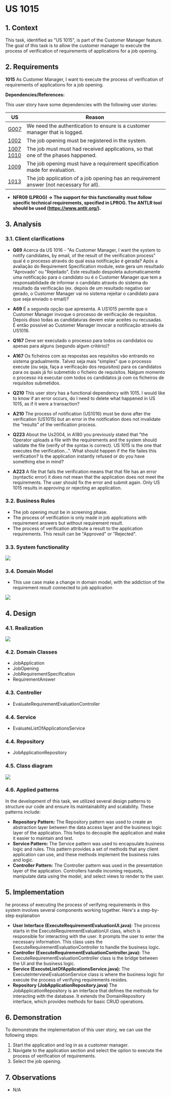 # US 1015

## 1. Context

This task, identified as "US 1015", is part of the Customer Manager feature. The goal of this task is to allow the customer manager to execute the process of verification of requirements of applications for a job opening.

## 2. Requirements

**1015** As Customer Manager, I want to execute the process of verification of requirements
of applications for a job opening.

**Dependencies/References:**

This user story have some dependencies with the following user stories:

| US                                                           | Reason                                                                                  |
|--------------------------------------------------------------|-----------------------------------------------------------------------------------------|
| [G007](../../SprintB/g007/readme.md)                         | We need the authentication to ensure is a customer manager that is logged.              | 
| [1002](../../SprintB/us1002/readme.md)                       | The job opening must be registered in the system.                                       |
| [1007](../../SprintB/us1007)<br/>[1010](../us1010/readme.md) | The job must must had received applications, so that one of the phases happened.        |
| [1009](../../SprintB/us1009/readme.md)                       | The job opening must have a requirement specification made for evaluation.              |
| [1013](../../SprintC/us1013/readme.md)                       | The job application of a job opening has an requirement answer (not necessary for all). |

- **NFR09 (LPROG) -> The support
  for this functionality must follow specific technical requirements, specified in LPROG.
  The ANTLR tool should be used (https://www.antlr.org/).**

## 3. Analysis

### 3.1. Client clarifications

- **Q69** Acerca da US 1016 - "As Customer Manager, I want the system to notify candidates, by email, of the result of the verification process" qual é o processo através do qual essa notificação é gerada? Após a avaliação do Requirement Specification module, este gera um resultado "Aprovado" ou "Rejeitado". Este resultado despoleta automaticamente uma notificação para o candidato ou é o Customer Manager que tem a responsabilidade de informar o candidato através do sistema do resultado da verificação (ex. depois de um resultado negativo ser gerado, o Customer Manager vai no sistema rejeitar o candidato para que seja enviado o email)?
- **A69** É a segunda opção que apresenta. A US1015 permite que o Customer Manager invoque o processo de verificação de requisitos. Depois disso todas as candidaturas devem estar aceites ou recusadas. É então possível ao Customer Manager invocar a notificação através da US1016.

- **Q167** Deve ser executado o processo para todos os candidatos ou apenas para alguns (segundo algum critério)?
- **A167** Os ficheiros com as respostas aos requisitos vão entrando no sistema gradualmente. Talvez seja mais “simples” que o processo execute (ou seja, faça a verificação dos requisitos) para os candidatos para os quais já foi submetido o ficheiro de requisitos. Nalgum momento o processo irá executar com todos os candidatos já com os ficheiros de requisitos submetidos.

- **Q210** This user story has a functional dependency with 1015. I would like to know if an error occurs, do I need to delete what happened in US 1015, as if it were a transaction?
- **A210** The process of notification (US1016) must be done after the verification (US1015) but an error in the notification does not invalidate the “results” of the verification process.

- **Q223** About the Us2004, in A180 you previously stated that "the Operator uploads a file with the requirements and the system should validate the file (verify of the syntax is correct). US 1015 is the one that executes the verification...". What should happen if the file failes this verification? Is the application instantly refused or do you have something else in mind?
- **A223** A file that fails the verification means that that file has an error (syntactic error) it does not mean that the application does not meet the requirements. The user should fix the error and submit again. Only US 1015 results in approving or rejecting an application.

### 3.2. Business Rules

- The job opening must be in screening phase.
- The process of verification is only made in job applications with requirement answers but without requirement result.
- The process of verification attribute a result to the application requirements. This result can be "Approved" or "Rejected".

### 3.3. System functionality

![](SSD/SSD.svg)

### 3.4. Domain Model

- This use case make a change in domain model, with the addiction of the requirement result connected to job application

![](img/US1015_Domain_Model.png)

## 4. Design

### 4.1. Realization

![](SD/SD.svg)

### 4.2. Domain Classes

- JobApplication
- JobOpening
- JobRequirementSpecification
- RequirementAnswer

### 4.3. Controller

- EvaluateRequirementEvaluationController

### 4.4. Service

- EvaluateListOfApplicationsService

### 4.4. Repository

- JobApplicationRepository

### 4.5. Class diagram

![](CD/CD.svg)

### 4.6. Applied patterns

In the development of this task, we utilized several design patterns to structure our code and ensure its
maintainability and scalability. These patterns include:

- **Repository Pattern:** The Repository pattern was used to create an abstraction layer between the data access layer
  and the business logic layer of the application. This helps to decouple the application and make it easier to maintain
  and test.
- **Service Pattern:** The Service pattern was used to encapsulate business logic and rules. This pattern provides a set of methods that any client application can use, and these methods implement the business rules and logic.
- **Controller Pattern:** The Controller pattern was used in the presentation layer of the application. Controllers
  handle incoming requests, manipulate data using the model, and select views to render to the user.

## 5. Implementation

he process of executing the process of verifying requirements in this system involves several components working together. Here's a step-by-step
explanation

- **User Interface (ExecuteRequirementEvaluationUI.java)**: The process starts in the ExecuteRequirementEvaluationUI class, which is
  responsible for interacting
  with the user. It prompts the user to enter the necessary information.
  This class uses the ExecuteRequirementEvaluationController to handle the business logic.
- **Controller (ExecuteRequirementEvaluationController.java):** The ExecuteRequirementEvaluationController class is the bridge between the
  UI and the business
  logic.
- **Service (ExecuteListOfApplicationsService.java):** The ExecuteInterviewEvaluationService class is where the business logic for execute the process of verifying requirements resides.
- **Repository (JobApplicationRepository.java)**  The JobApplicationRepository is an interface that defines the methods for
  interacting with the
  database. It extends the DomainRepository interface, which provides methods for basic CRUD operations.

## 6. Demonstration

To demonstrate the implementation of this user story, we can use the following steps:

1. Start the application and log in as a customer manager.
2. Navigate to the application section and select the option to execute the process of verification of requirements.
3. Select the job opening.

## 7. Observations

- N/A